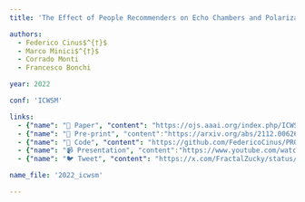```yaml
---
title: 'The Effect of People Recommenders on Echo Chambers and Polarization'

authors:
  - Federico Cinus$^{†}$
  - Marco Minici$^{†}$
  - Corrado Monti
  - Francesco Bonchi

year: 2022

conf: 'ICWSM'

links:
  - {"name": "📜 Paper", "content": "https://ojs.aaai.org/index.php/ICWSM/article/view/19275"}
  - {"name": "📄 Pre-print", "content":"https://arxiv.org/abs/2112.00626"}
  - {"name": "🐙 Code", "content": "https://github.com/FedericoCinus/PROD-ICWSM2022"}
  - {"name": "📹 Presentation", "content":"https://www.youtube.com/watch?v=IXNjtMONyvo"}
  - {"name": "🐦 Tweet", "content": "https://x.com/FractalZucky/status/1466361319062446081"}

name_file: '2022_icwsm'

---
```

